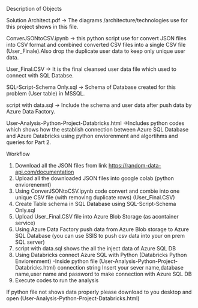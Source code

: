 Description of Objects

Solution Architect.pdf -> The diagrams /architecture/technologies use for this project shows in this file.

ConverJSONtoCSV.ipynb  -> this python script use for convert JSON files into CSV format and combined converted CSV files into a single CSV file (User_Finale).Also drop the duplicate user data to keep only unique user data.

User_Final.CSV -> It is the final cleansed user data file which used to connect with SQL Databse.

SQL-Script-Schema Only.sql -> Schema of  Database created for this problem (User table) in MSSQL.

script with data.sql -> Include the schema and user data after push data by Azure Data Factory.

User-Analysis-Python-Project-Databricks.html ->Includes python codes which shows  how the establish connection between Azure SQL Database and Azure Databricks using python enviorenment and algortihms and queries for Part 2.


Workflow

1) Download all the JSON files from link https://random-data-api.com/documentation
2) Upload all the downloaded JSON files into google colab (python enviorenemnt)
3) Using ConverJSONtoCSV.ipynb code convert and combie into one unique CSV file (with removing duplicate rows) (User_Final.CSV)
4) Create Table schema in SQL Database using  SQL-Script-Schema Only.sql
5) Upload User_Final.CSV file into Azure Blob Storage (as acontainer service)
6) Using Azure Data Factory push data from Azure Blob storage to Azure SQL Database (you can use SSIS to push csv data into your on prem SQL server)
7) script with data.sql shows the all the inject data of Azure SQL DB
8) Using Databricks connect Azure SQL with Python (Databricks Python Enviorenment) -Inside python file (User-Analysis-Python-Project-Databricks.html) connection string Insert your sever name,database name,user name and password to make connection with Azure SQL DB
9) Execute codes to run the analysis


If python file not shows data properly please download to you desktop and open (User-Analysis-Python-Project-Databricks.html)
